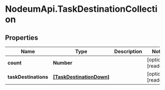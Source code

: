 # NodeumApi.TaskDestinationCollection

## Properties

Name | Type | Description | Notes
------------ | ------------- | ------------- | -------------
**count** | **Number** |  | [optional] [readonly] 
**taskDestinations** | [**[TaskDestinationDown]**](TaskDestinationDown.md) |  | [optional] [readonly] 



